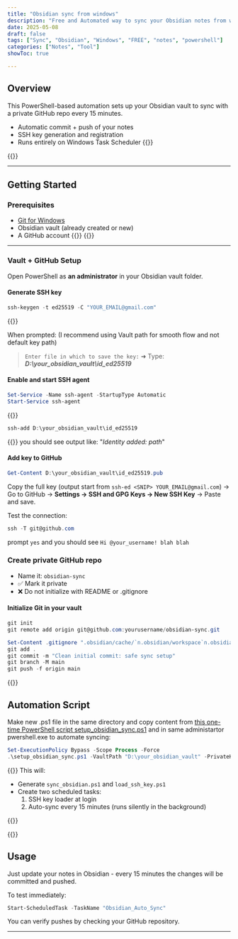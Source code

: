 ```yaml
---
title: "Obsidian sync from windows"
description: "Free and Automated way to sync your Obsidian notes from windows to GitHub"
date: 2025-05-08
draft: false
tags: ["Sync", "Obsidian", "Windows", "FREE", "notes", "powershell"]
categories: ["Notes", "Tool"]
showToc: true

---
```





## Overview

This PowerShell-based automation sets up your Obsidian vault to sync with a private GitHub repo every 15 minutes. 

- Automatic commit + push of your notes
- SSH key generation and registration
- Runs entirely on Windows Task Scheduler
{{<newline>}}

{{<newline>}}

---


## Getting Started

### Prerequisites

- [Git for Windows](https://git-scm.com/download/win)
- Obsidian vault (already created or new)
- A GitHub account
{{<newline>}}
{{<newline>}}

---

### Vault + GitHub Setup

Open PowerShell as **an administrator** in your Obsidian vault folder.

#### Generate SSH key

```powershell
ssh-keygen -t ed25519 -C "YOUR_EMAIL@gmail.com"
```
{{<newline>}}

When prompted:  (I recommend using Vault path for smooth flow and not default key path)
> `Enter file in which to save the key:` 
> ➜ Type: _**D:\your_obsidian_vault\id_ed25519**_

#### Enable and start SSH agent

```powershell
Set-Service -Name ssh-agent -StartupType Automatic
Start-Service ssh-agent
```
{{<newline>}}
```powershell
ssh-add D:\your_obsidian_vault\id_ed25519
```
{{<newline>}}
you should see output like: "_Identity added: path_"

#### Add key to GitHub

```powershell
Get-Content D:\your_obsidian_vault\id_ed25519.pub
```

Copy the full key (output start from `ssh-ed <SNIP> YOUR_EMAIL@gmail.com`) → Go to GitHub → **Settings → SSH and GPG Keys → New SSH Key** → Paste and save.

Test the connection:

```powershell
ssh -T git@github.com
```
prompt `yes` and you should see `Hi @your_username! blah blah`


### Create private GitHub repo

- Name it: `obsidian-sync`
- ✅ Mark it private
- ❌ Do not initialize with README or .gitignore

#### Initialize Git in your vault

```powershell
git init
git remote add origin git@github.com:yourusername/obsidian-sync.git
```

```powershell
Set-Content .gitignore ".obsidian/cache/`n.obsidian/workspace`n.obsidian/plugins`nid_ed25519`nid_ed25519.pub`nscripts/"
git add .
git commit -m "Clean initial commit: safe sync setup"
git branch -M main
git push -f origin main
```



{{<dots>}}

## Automation Script

Make new .ps1 file in the same directory and copy content from [this one-time PowerShell script setup_obsidian_sync.ps1](https://github.com/spbavarva/obsidian-sync-windows/blob/main/setup_obsidian_sync.ps1) and in same administartor pwershell.exe to automate syncing:

```powershell
Set-ExecutionPolicy Bypass -Scope Process -Force
.\setup_obsidian_sync.ps1 -VaultPath "D:\your_obsidian_vault" -PrivateKeyPath "D:\your_obsidian_vault\id_ed25519"
```
{{<newline>}}
This will:
- Generate `sync_obsidian.ps1` and `load_ssh_key.ps1`
- Create two scheduled tasks:
    1. SSH key loader at login
    2. Auto-sync every 15 minutes (runs silently in the background)

{{<newline>}}

{{<dots>}}

## Usage

Just update your notes in Obsidian - every 15 minutes the changes will be committed and pushed.

To test immediately:

```powershell
Start-ScheduledTask -TaskName "Obsidian_Auto_Sync"
```

You can verify pushes by checking your GitHub repository.


---